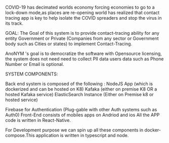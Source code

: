 COVID-19 has decimated worlds economy forcing economies to go to a lock-down mode,as places are re-opening  world has realized that contact tracing app is key to help isolate the COVID spreaders and stop the virus in its track.

GOAL: The Goal of this system is to provide contact-tracing ability for any entity Government or Private (Companies from any sector or Government body such as Cities or states) to implement Contact-Tracing. 

AnoNYM 's goal is to democratize the software with Opensource licensing, the system does not need need to collect PII data users data such as Phone Number or Email is optional.


SYSTEM COMPONENTS:

Back end system is composed of the following :
NodeJS App (which is dockerized and can be hosted on K8)
Kafaka (either on premise K8 OR a hosted Kafaka service)
ElasticSearch Instance (Either on Premise k8 or hosted service)

Firebase for Authentication (Plug-gable with other Auth systems such as Auth0)
Front-End consists of mobiles apps on Andriod and ios
All the APP code is written in React-Native.


For Development purpose we can spin up all these components in docker-compose.This application is written in typescript and node.
